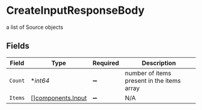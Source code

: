 # CreateInputResponseBody

a list of Source objects


## Fields

| Field                                                  | Type                                                   | Required                                               | Description                                            |
| ------------------------------------------------------ | ------------------------------------------------------ | ------------------------------------------------------ | ------------------------------------------------------ |
| `Count`                                                | **int64*                                               | :heavy_minus_sign:                                     | number of items present in the items array             |
| `Items`                                                | [][components.Input](../../models/components/input.md) | :heavy_minus_sign:                                     | N/A                                                    |